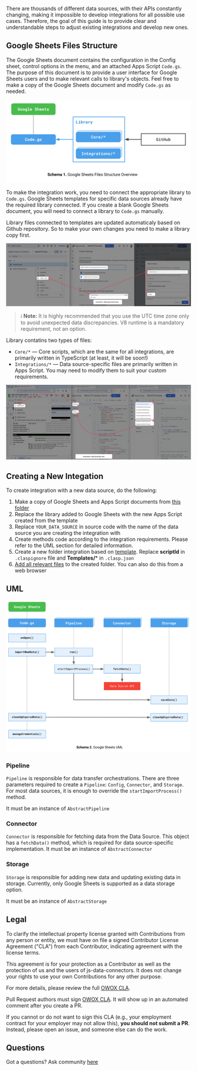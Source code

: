 There are thousands of different data sources, with their APIs constantly changing, making it impossible to develop integrations for all possible use cases.
Therefore, the goal of this guide is to provide clear and understandable steps to adjust existing integrations and develop new ones.

## Google Sheets Files Structure 
The Google Sheets document contains the configuration in the Config sheet, control options in the menu, and an attached Apps Script `Code.gs`. The purpose of this document is to provide a user interface for Google Sheets users and to make relevant calls to library's objects. Feel free to make a copy of the Google Sheets document and modify `Code.gs` as needed.

![Google Sheets Files Schema](res/google-sheets-files-structure.svg)

To make the integration work, you need to connect the appropriate library to `Code.gs`. Google Sheets templates for specific data sources already have the required library connected. If you create a blank Google Sheets document, you will need to connect a library to `Code.gs` manually.

Library files connected to templates are updated automaticaly based on Github repository. So to make your own changes you need to make a library copy first.

![Google Sheets Adding Apps Script Library](res/google-sheets-adding-apps-script-library.png)

> ℹ️ **Note:** It is highly recommended that you use the UTC time zone only to avoid unexpected data discrepancies. V8 runtime is a mandatory requirement, not an option.

Library contatins two types of files: 
- `Core/*` — Core scripts, which are the same for all integrations, are primarily written in TypeScript (at least, it will be soon!)
- `Integrations/*` — Data source-specific files are primarily written in Apps Script. You may need to modify them to suit your custom requirements.

![Google Sheets Files Schema](res/google-sheets-files-links.png)

## Creating a New Integation

To create integration with a new data source, do the following:
1. Make a copy of Google Sheets and Apps Script documents from [this folder](https://drive.google.com/drive/u/0/folders/1Yy2QOb0B6-DcKaowmjH3jxtdi8q2KtoU)
2. Replace the library added to Google Sheets with the new Apps Script created from the template
3. Replace `YOUR_DATA_SOURCE` in source code with the name of the data source you are creating the integration with
4. Create methods code according to the integration requirements. Please refer to the UML section for detailed information.
5. Create a new folder integration based on [template](../../tree/main/src/Templates/PublicEndPoint). Replace **scriptId** in `.claspignore` file and **Templates/*** in `.clasp.json`
6. [Add all relevant files](https://docs.github.com/en/repositories/working-with-files/managing-files/adding-a-file-to-a-repository) to the created folder. You can also do this from a web browser
## UML
![Google Sheets UML](res/google-sheets-uml.svg)
### Pipeline
`Pipeline` is responsible for data transfer orchestrations. There are three parameters required to create a `Pipeline`: `Config`, `Connector`, and `Storage`.  
For most data sources, it is enough to override the `startImportProcess()` method.

It must be an instance of `AbstractPipeline`

### Connector
`Connector` is responsible for fetching data from the Data Source. This object has a `fetchData()` method, which is required for data source-specific implementation.
It must be an instance of `AbstractConnector`

### Storage
`Storage` is responsible for adding new data and updating existing data in storage. Currently, only Google Sheets is supported as a data storage option.

It must be an instance of `AbstractStorage`

## Legal
To clarify the intellectual property license granted with Contributions from any person or entity, we must have on file a signed Contributor License Agreement ("CLA") from each Contributor, indicating agreement with the license terms.

This agreement is for your protection as a Contributor as well as the protection of us and the users of js-data-connectors. It does not change your rights to use your own Contributions for any other purpose.

For more details, please review the full [OWOX CLA](https://cla-assistant.io/OWOX/js-data-connectors).

Pull Request authors must sign [OWOX CLA](https://cla-assistant.io/OWOX/js-data-connectors). It will show up in an automated comment after you create a PR.

If you cannot or do not want to sign this CLA (e.g., your employment contract for your employer may not allow this), **you should not submit a PR**. Instead, please open an issue, and someone else can do the work.

## Questions
Got a questions? Ask community [here](../../discussions/categories/q-a)
